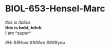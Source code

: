 # BIOL-653-Hensel-Marc
*this is italics*   
__this is bold, bitch__  
I am ^super^  

#Hi
##How
###Are
####you